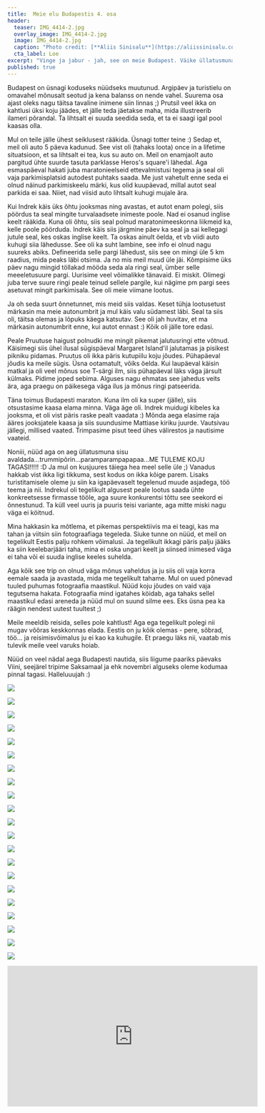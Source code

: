 ```yaml
---
title:  Meie elu Budapestis 4. osa
header: 
  teaser: IMG_4414-2.jpg
  overlay_image: IMG_4414-2.jpg
  image: IMG_4414-2.jpg
  caption: "Photo credit: [**Aliis Sinisalu**](https://aliissinisalu.com/)"
  cta_label: Loe
excerpt: "Vinge ja jabur - jah, see on meie Budapest. Väike üllatusmuna ka varuks ;)"
published: true
---
```

Budapest on üsnagi koduseks nüüdseks muutunud. Argipäev ja turistielu on omavahel mõnusalt seotud ja kena balanss on nende vahel. Suurema osa ajast oleks nagu täitsa tavaline inimene siin linnas ;) Prutsil veel ikka on kahtlusi üksi koju jäädes, et jälle teda jäetakse maha, mida illustreerib ilameri põrandal. Ta lihtsalt ei suuda seedida seda, et ta ei saagi igal pool kaasas olla. 

Mul on teile jälle ühest seiklusest rääkida. Üsnagi totter teine :) Sedap et, meil oli auto 5 päeva kadunud. See vist oli (tahaks loota) once in a lifetime situatsioon, et sa lihtsalt ei tea, kus su auto on. Meil on enamjaolt auto pargitud ühte suurde tasuta parklasse Heros's square'i lähedal. Aga esmaspäeval hakati juba maratonieelseid ettevalmistusi tegema ja seal oli vaja parkimisplatsid autodest puhtaks saada. Me just vahetult enne seda ei olnud näinud parkimiskeelu märki, kus olid kuupäevad, millal autot seal parkida ei saa. Niiet, nad viisid auto lihtsalt kuhugi mujale ära. 

Kui Indrek käis üks õhtu jooksmas ning avastas, et autot enam polegi, siis pöördus ta seal mingite turvalaadsete inimeste poole. Nad ei osanud inglise keelt rääkida. Kuna oli õhtu, siis seal polnud maratonimeeskonna liikmeid ka, kelle poole pöörduda. Indrek käis siis järgmine päev ka seal ja sai kellegagi jutule seal, kes oskas inglise keelt. Ta oskas ainult öelda, et vb viidi auto kuhugi siia lähedusse. See oli ka suht lambine, see info ei olnud nagu suureks abiks. Defineerida selle pargi lähedust, siis see on mingi üle 5 km raadius, mida peaks läbi otsima. Ja no mis meil muud üle jäi. Kõmpisime üks päev nagu mingid töllakad mööda seda ala ringi seal, ümber selle meeeletusuure pargi. Uurisime veel võimalikke tänavaid. Ei miskit. Olimegi juba terve suure ringi peale teinud sellele pargile, kui nägime pm pargi sees asetuvat mingit parkimisala. See oli meie viimane lootus.

Ja oh seda suurt õnnetunnet, mis meid siis valdas. Keset tühja lootusetust märkasin ma meie autonumbrit ja mul käis valu südamest läbi. Seal ta siis oli, täitsa olemas ja lõpuks käega katsutav. See oli jah huvitav, et ma märkasin autonumbrit enne, kui autot ennast :) Kõik oli jälle tore edasi.

Peale Pruutuse haigust polnudki me mingit pikemat jalutusringi ette võtnud. Käisimegi siis ühel ilusal sügispäeval Margaret Island'il jalutamas ja pisikest pikniku pidamas. Pruutus oli ikka päris kutupiilu koju jõudes. Pühapäeval jõudis ka meile sügis. Üsna ootamatult, võiks öelda. Kui laupäeval käisin matkal ja oli veel mõnus soe T-särgi ilm, siis pühapäeval läks väga järsult külmaks. Pidime joped sebima. Alguses nagu ehmatas see jahedus veits ära, aga praegu on päikesega väga ilus ja mõnus ringi patseerida.

Täna toimus Budapesti maraton. Kuna ilm oli ka super (jälle), siis otsustasime kaasa elama minna. Väga äge oli. Indrek muidugi kibeles ka jooksma, et oli vist päris raske pealt vaadata :) Mõnda aega elasime raja ääres jooksjatele kaasa ja siis suundusime Mattiase kiriku juurde. Vautsivau jällegi, millised vaated. Trimpasime pisut teed ühes välirestos ja nautisime vaateid. 

Noniii, nüüd aga on aeg üllatusmuna sisu avaldada...trummipõrin...paramparampapapaa...ME TULEME KOJU TAGASI!!!!! :D Ja mul on kusjuures täiega hea meel selle üle ;) Vanadus hakkab vist ikka ligi tikkuma, sest kodus on ikka kõige parem. Lisaks turistitamisele oleme ju siin ka igapäevaselt tegelenud muude asjadega, töö teema ja nii. Indrekul oli tegelikult algusest peale lootus saada ühte konkreetsesse firmasse tööle, aga suure konkurentsi tõttu see seekord ei õnnestunud. Ta küll veel uuris ja puuris teisi variante, aga mitte miski nagu väga ei köitnud. 

Mina hakkasin ka mõtlema, et pikemas perspektiivis ma ei teagi, kas ma tahan ja viitsin siin fotograafiaga tegeleda. Siuke tunne on nüüd, et meil on tegelikult Eestis palju rohkem võimalusi. Ja tegelikult ikkagi päris palju jääks ka siin keelebarjääri taha, mina ei oska ungari keelt ja siinsed inimesed väga ei taha või ei suuda inglise keeles suhelda. 

Aga kõik see trip on olnud väga mõnus vaheldus ja ju siis oli vaja korra eemale saada ja avastada, mida me tegelikult tahame. Mul on uued põnevad tuuled puhumas fotograafia maastikul. Nüüd koju jõudes on vaid vaja tegutsema hakata. Fotograafia mind igatahes köidab, aga tahaks sellel maastikul edasi areneda ja nüüd mul on suund silme ees. Eks üsna pea ka räägin nendest uutest tuultest ;)

Meile meeldib reisida, selles pole kahtlust! Aga ega tegelikult polegi nii mugav võõras keskkonnas elada. Eestis on ju kõik olemas - pere, sõbrad, töö... ja reisimisvõimalus ju ei kao ka kuhugile. Et praegu läks nii, vaatab mis tulevik meile veel varuks hoiab. 

Nüüd on veel nädal aega Budapesti nautida, siis liigume paariks päevaks Viini, seejärel tripime Saksamaal ja ehk novembri alguseks oleme kodumaa pinnal tagasi. Halleluuujah :)

![]({{site.baseurl}}/images/IMG_4404.jpg)

![]({{site.baseurl}}/images/IMG_4414.jpg)

![]({{site.baseurl}}/images/IMG_4420.jpg)

![]({{site.baseurl}}/images/IMG_4431.jpg)

![]({{site.baseurl}}/images/IMG_4444.jpg)

![]({{site.baseurl}}/images/IMG_4451.jpg)

![]({{site.baseurl}}/images/IMG_4458.jpg)

![]({{site.baseurl}}/images/IMG_4467.jpg)

![]({{site.baseurl}}/images/IMG_4471.jpg)

![]({{site.baseurl}}/images/IMG_4476.jpg)

![]({{site.baseurl}}/images/IMG_4486.jpg)

![]({{site.baseurl}}/images/IMG_4494.jpg)

![]({{site.baseurl}}/images/IMG_4526.jpg)

![]({{site.baseurl}}/images/IMG_4554.jpg)

![]({{site.baseurl}}/images/IMG_4558.jpg)

![]({{site.baseurl}}/images/IMG_4560.jpg)

![]({{site.baseurl}}/images/IMG_4571.jpg)

![]({{site.baseurl}}/images/IMG_4591.jpg)

![]({{site.baseurl}}/images/IMG_4599.jpg)

![]({{site.baseurl}}/images/IMG_4603.jpg)

![]({{site.baseurl}}/images/IMG_4611.jpg)

<iframe width="560" height="315" src="https://www.youtube.com/embed/Z-OtyfQtyVI" frameborder="0" allowfullscreen></iframe>
